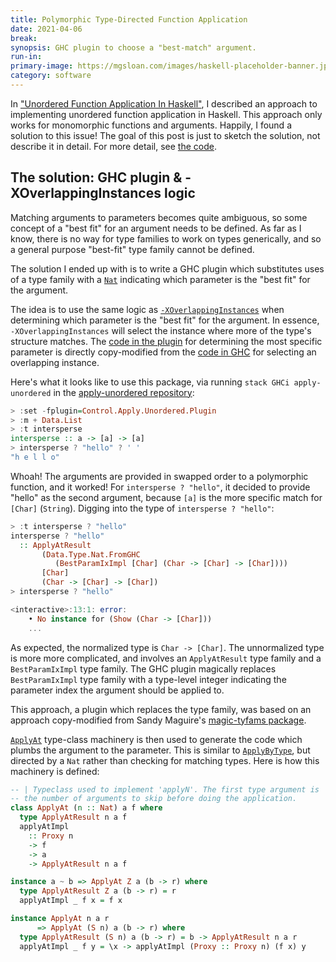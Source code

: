 ```yaml
---
title: Polymorphic Type-Directed Function Application
date: 2021-04-06
break:
synopsis: GHC plugin to choose a "best-match" argument.
run-in:
primary-image: https://mgsloan.com/images/haskell-placeholder-banner.jpg
category: software
---
```


In ["Unordered Function Application In Haskell"][], I described an
approach to implementing unordered function application in Haskell.
This approach only works for monomorphic functions and
arguments. Happily, I found a solution to this issue! The goal of this
post is just to sketch the solution, not describe it in detail. For
more detail, see [the code][].

["Unordered Function Application In Haskell"]: /posts/unordered-apply
[the code]: https://github.com/mgsloan/apply-unordered/blob/master/apply-unordered/src/Control/Apply/Unordered/Plugin.h

## The solution: GHC plugin & -XOverlappingInstances logic

Matching arguments to parameters becomes quite ambiguous, so some
concept of a "best fit" for an argument needs to be defined.  As far
as I know, there is no way for type families to work on types
generically, and so a general purpose "best-fit" type family cannot be
defined.

The solution I ended up with is to write a GHC plugin which
substitutes uses of a type family with a [`Nat`][] indicating which
parameter is the "best fit" for the argument.

[`Nat`]: https://hackage.haskell.org/package/base/docs/GHC-TypeNats.html#t:Nat

The idea is to use the same logic as [`-XOverlappingInstances`][] when
determining which parameter is the "best fit" for the argument. In
essence, `-XOverlappingInstances` will select the instance where more
of the type's structure matches. The [code in the plugin][] for
determining the most specific parameter is directly copy-modified from
the [code in GHC][] for selecting an overlapping instance.

[`-XOverlappingInstances`]: https://ghc.gitlab.haskell.org/ghc/doc/users_guide/exts/instances.html#instance-overlap
[code in the plugin]: https://github.com/mgsloan/apply-unordered/blob/111b90ed898648deee97e776752f010ee56877e7/apply-unordered/src/Control/Apply/Unordered/Plugin.hs#L75
[code in GHC]: https://github.com/ghc/ghc/blob/be3c0d62c73361b8805a51a88770991c3b6f9331/compiler/GHC/Core/InstEnv.hs#L956

Here's what it looks like to use this package, via running `stack GHCi
apply-unordered` in the [apply-unordered repository][]:

[apply-unordered repository]: https://github.com/mgsloan/apply-unordered/

```haskell
> :set -fplugin=Control.Apply.Unordered.Plugin
> :m + Data.List
> :t intersperse
intersperse :: a -> [a] -> [a]
> intersperse ? "hello" ? ' '
"h e l l o"
```

Whoah! The arguments are provided in swapped order to a polymorphic
function, and it worked! For `intersperse ? "hello"`, it decided to
provide "hello" as the second argument, because `[a]` is the more
specific match for `[Char]` (`String`). Digging into the type of
`intersperse ? "hello"`:

```haskell
> :t intersperse ? "hello"
intersperse ? "hello"
  :: ApplyAtResult
       (Data.Type.Nat.FromGHC
          (BestParamIxImpl [Char] (Char -> [Char] -> [Char])))
       [Char]
       (Char -> [Char] -> [Char])
> intersperse ? "hello"

<interactive>:13:1: error:
    • No instance for (Show (Char -> [Char]))
    ...
```

As expected, the normalized type is `Char -> [Char]`. The unnormalized
type is more more complicated, and involves an `ApplyAtResult` type
family and a `BestParamIxImpl` type family. The GHC plugin magically
replaces `BestParamIxImpl` type family with a type-level integer
indicating the parameter index the argument should be applied
to.

This approach, a plugin which replaces the type family, was based on
an approach copy-modified from Sandy Maguire's [magic-tyfams
package]().

[magic-tyfams package]: https://hackage.haskell.org/package/magic-tyfams

[`ApplyAt`][] type-class machinery is then used to generate the code which
plumbs the argument to the parameter. This is similar to
[`ApplyByType`][], but directed by a `Nat` rather than checking for
matching types.  Here is how this machinery is defined:

[`ApplyAt`]: https://github.com/mgsloan/apply-unordered/blob/master/apply-unordered/src/Control/Apply/Positional.hs
[`ApplyByType`]: https://github.com/mgsloan/apply-unordered/blob/111b90ed898648deee97e776752f010ee56877e7/apply-unordered-mono/src/Control/Apply/Unordered/Mono.hs#L134

```haskell
-- | Typeclass used to implement 'applyN'. The first type argument is
-- the number of arguments to skip before doing the application.
class ApplyAt (n :: Nat) a f where
  type ApplyAtResult n a f
  applyAtImpl
    :: Proxy n
    -> f
    -> a
    -> ApplyAtResult n a f

instance a ~ b => ApplyAt Z a (b -> r) where
  type ApplyAtResult Z a (b -> r) = r
  applyAtImpl _ f x = f x

instance ApplyAt n a r
      => ApplyAt (S n) a (b -> r) where
  type ApplyAtResult (S n) a (b -> r) = b -> ApplyAtResult n a r
  applyAtImpl _ f y = \x -> applyAtImpl (Proxy :: Proxy n) (f x) y
```
